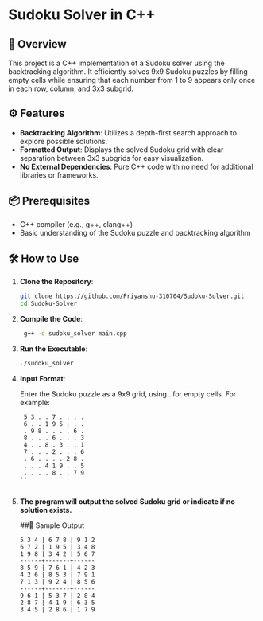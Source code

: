 # Sudoku Solver in C++

## 🧩 Overview

This project is a C++ implementation of a Sudoku solver using the backtracking algorithm. It efficiently solves 9x9 Sudoku puzzles by filling empty cells while ensuring that each number from 1 to 9 appears only once in each row, column, and 3x3 subgrid.

## ⚙️ Features

- **Backtracking Algorithm**: Utilizes a depth-first search approach to explore possible solutions.
- **Formatted Output**: Displays the solved Sudoku grid with clear separation between 3x3 subgrids for easy visualization.
- **No External Dependencies**: Pure C++ code with no need for additional libraries or frameworks.

## 📦 Prerequisites

- C++ compiler (e.g., g++, clang++)
- Basic understanding of the Sudoku puzzle and backtracking algorithm

## 🛠️ How to Use

1. **Clone the Repository**:

   ```bash
   git clone https://github.com/Priyanshu-310704/Sudoku-Solver.git
   cd Sudoku-Solver
2. **Compile the Code**:
   ```bash
    g++ -o sudoku_solver main.cpp

3. **Run the Executable**:
    ```bash
    ./sudoku_solver


4. **Input Format**:

   Enter the Sudoku puzzle as a 9x9 grid, using . for empty cells. For example:
   ```
    5 3 . . 7 . . . .
    6 . . 1 9 5 . . .
    . 9 8 . . . . 6 .
    8 . . . 6 . . . 3
    4 . . 8 . 3 . . 1
    7 . . . 2 . . . 6
    . 6 . . . . 2 8 .
    . . . 4 1 9 . . 5
    . . . . 8 . . 7 9
   '''


5. **The program will output the solved Sudoku grid or indicate if no solution exists.**

      ##🎨 Sample Output
      ```
      5 3 4 | 6 7 8 | 9 1 2
      6 7 2 | 1 9 5 | 3 4 8
      1 9 8 | 3 4 2 | 5 6 7
      ------+-------+------
      8 5 9 | 7 6 1 | 4 2 3
      4 2 6 | 8 5 3 | 7 9 1
      7 1 3 | 9 2 4 | 8 5 6
      ------+-------+------
      9 6 1 | 5 3 7 | 2 8 4
      2 8 7 | 4 1 9 | 6 3 5
      3 4 5 | 2 8 6 | 1 7 9
